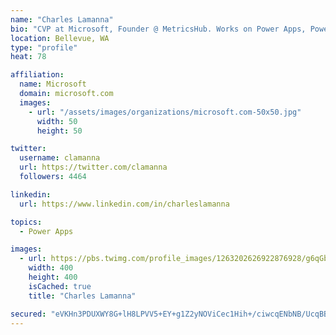 ```yaml
---
name: "Charles Lamanna"
bio: "CVP at Microsoft, Founder @ MetricsHub. Works on Power Apps, Power Automate, Power Virtual Agent, Common Data Service and Dynamics 365."
location: Bellevue, WA
type: "profile"
heat: 78

affiliation:
  name: Microsoft
  domain: microsoft.com
  images:
    - url: "/assets/images/organizations/microsoft.com-50x50.jpg"
      width: 50
      height: 50

twitter:
  username: clamanna
  url: https://twitter.com/clamanna
  followers: 4464

linkedin:
  url: https://www.linkedin.com/in/charleslamanna

topics:
  - Power Apps

images:
  - url: https://pbs.twimg.com/profile_images/1263202626922876928/g6qGbHZ-_400x400.jpg
    width: 400
    height: 400
    isCached: true
    title: "Charles Lamanna"

secured: "eVKHn3PDUXWY8G+lH8LPVV5+EY+g1Z2yNOViCec1Hih+/ciwcqENbNB/UcqBBV9LJmeLH8h2oxeSr6fVjKt1aa+XjU6tfL68RehoBY+dMtUk36KIk+8Ca9Bbw9VInZbb3CRgO9nccYFsxKlSpJxFqx2zHs85kIDDHXv3YeIE8N8oEEe0da40OY9W/Fnt6btnRohA+LuRoX+u+wpGT9bvrK2ES3ziVyautJFD7212BefSiYmDZYKXz25eIuh0AFF0lKf5TF47LP2vTBCHmuFyiHbUHybvnYLvj8vzir1WJX7CFwZ4UWotD5HqOBhr6CgOHI+Co+qEThkTYBzTmMovYBdFXHy6a7YeaKKnqldlR791fPhp0XteUap5fF/Mv/WplLvR6by4/2bov31f4qXtfGDdYi29n7GgqpLcDc5O3n8=;vjLaP7kwuHKkA2aDAnZTmA=="
---
```


